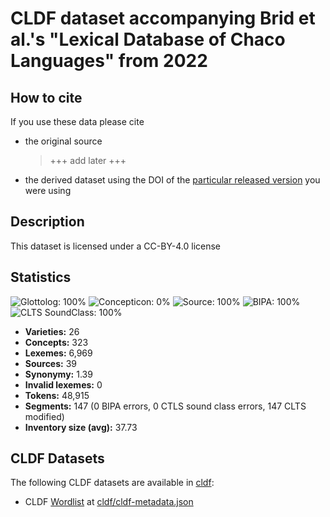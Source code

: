 # CLDF dataset accompanying Brid et al.'s "Lexical Database of Chaco Languages" from 2022

## How to cite

If you use these data please cite
- the original source
  > +++ add later +++
- the derived dataset using the DOI of the [particular released version](../../releases/) you were using

## Description


This dataset is licensed under a CC-BY-4.0 license

## Statistics


![Glottolog: 100%](https://img.shields.io/badge/Glottolog-100%25-brightgreen.svg "Glottolog: 100%")
![Concepticon: 0%](https://img.shields.io/badge/Concepticon-0%25-red.svg "Concepticon: 0%")
![Source: 100%](https://img.shields.io/badge/Source-100%25-brightgreen.svg "Source: 100%")
![BIPA: 100%](https://img.shields.io/badge/BIPA-100%25-brightgreen.svg "BIPA: 100%")
![CLTS SoundClass: 100%](https://img.shields.io/badge/CLTS%20SoundClass-100%25-brightgreen.svg "CLTS SoundClass: 100%")

- **Varieties:** 26
- **Concepts:** 323
- **Lexemes:** 6,969
- **Sources:** 39
- **Synonymy:** 1.39
- **Invalid lexemes:** 0
- **Tokens:** 48,915
- **Segments:** 147 (0 BIPA errors, 0 CTLS sound class errors, 147 CLTS modified)
- **Inventory size (avg):** 37.73

## CLDF Datasets

The following CLDF datasets are available in [cldf](cldf):

- CLDF [Wordlist](https://github.com/cldf/cldf/tree/master/modules/Wordlist) at [cldf/cldf-metadata.json](cldf/cldf-metadata.json)